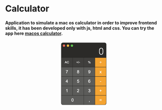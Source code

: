 # Calculator

#### Application to simulate a mac os calculator in order to improve frontend skills, it has been developed only with js, html and css. You can try the app here [macos calculator](https://alherdom.github.io/macos_calculator/).

<div align="center">
<img width=30% src="img/calculator.png">

</div>
